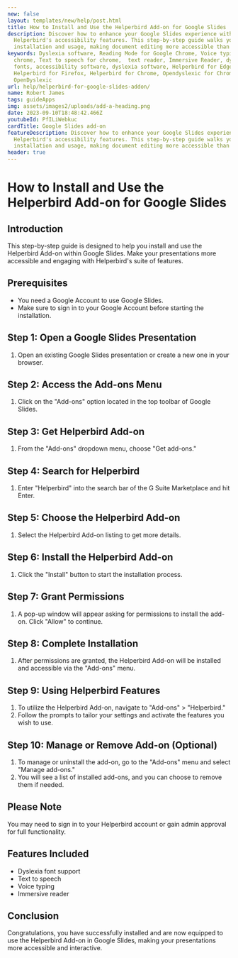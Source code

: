 ```yaml
---
new: false
layout: templates/new/help/post.html
title: How to Install and Use the Helperbird Add-on for Google Slides
description: Discover how to enhance your Google Slides experience with
  Helperbird's accessibility features. This step-by-step guide walks you through
  installation and usage, making document editing more accessible than ever.
keywords: Dyslexia software, Reading Mode for Google Chrome, Voice typing for
  chrome, Text to speech for chrome,  text reader, Immersive Reader, dyslexia
  fonts, accessibility software, dyslexia software, Helperbird for Edge,
  Helperbird for Firefox, Helperbird for Chrome, Opendyslexic for Chrome,
  OpenDyslexic
url: help/helperbird-for-google-slides-addon/
name: Robert James
tags: guideApps
img: assets/images2/uploads/add-a-heading.png
date: 2023-09-10T18:48:42.466Z
youtubeId: PfILiWebkuc
cardTitle: Google Slides add-on
featureDescription: Discover how to enhance your Google Slides experience with
  Helperbird's accessibility features. This step-by-step guide walks you through
  installation and usage, making document editing more accessible than ever.
header: true
---
```

# How to Install and Use the Helperbird Add-on for Google Slides

## Introduction
This step-by-step guide is designed to help you install and use the Helperbird Add-on within Google Slides. Make your presentations more accessible and engaging with Helperbird's suite of features.

## Prerequisites
- You need a Google Account to use Google Slides.
- Make sure to sign in to your Google Account before starting the installation.

## Step 1: Open a Google Slides Presentation
1. Open an existing Google Slides presentation or create a new one in your browser.

## Step 2: Access the Add-ons Menu
1. Click on the "Add-ons" option located in the top toolbar of Google Slides.

## Step 3: Get Helperbird Add-on
1. From the "Add-ons" dropdown menu, choose "Get add-ons."

## Step 4: Search for Helperbird
1. Enter "Helperbird" into the search bar of the G Suite Marketplace and hit Enter.

## Step 5: Choose the Helperbird Add-on
1. Select the Helperbird Add-on listing to get more details.

## Step 6: Install the Helperbird Add-on
1. Click the "Install" button to start the installation process.

## Step 7: Grant Permissions
1. A pop-up window will appear asking for permissions to install the add-on. Click "Allow" to continue.

## Step 8: Complete Installation
1. After permissions are granted, the Helperbird Add-on will be installed and accessible via the "Add-ons" menu.

## Step 9: Using Helperbird Features
1. To utilize the Helperbird Add-on, navigate to "Add-ons" > "Helperbird."
2. Follow the prompts to tailor your settings and activate the features you wish to use.

## Step 10: Manage or Remove Add-on (Optional)
1. To manage or uninstall the add-on, go to the "Add-ons" menu and select "Manage add-ons."
2. You will see a list of installed add-ons, and you can choose to remove them if needed.

## Please Note
You may need to sign in to your Helperbird account or gain admin approval for full functionality.

## Features Included
- Dyslexia font support
- Text to speech
- Voice typing
- Immersive reader

## Conclusion
Congratulations, you have successfully installed and are now equipped to use the Helperbird Add-on in Google Slides, making your presentations more accessible and interactive.
